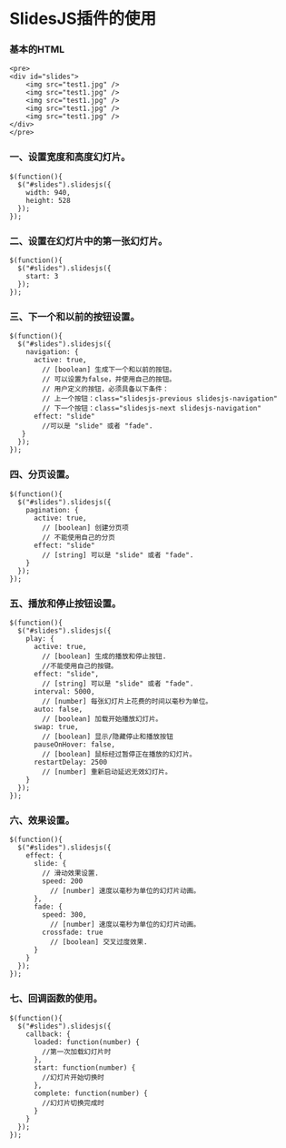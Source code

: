 SlidesJS插件的使用
==================

### 基本的HTML

	<pre>
	<div id="slides">
		<img src="test1.jpg" />
		<img src="test1.jpg" />
		<img src="test1.jpg" />
		<img src="test1.jpg" />
		<img src="test1.jpg" />
	</div>
	</pre>
   
### 一、设置宽度和高度幻灯片。
 
    $(function(){
      $("#slides").slidesjs({
        width: 940,
        height: 528
      });
    });
 
### 二、设置在幻灯片中的第一张幻灯片。

    $(function(){
      $("#slides").slidesjs({
        start: 3
      });
    });

### 三、下一个和以前的按钮设置。

    $(function(){
      $("#slides").slidesjs({
        navigation: {
          active: true,
            // [boolean] 生成下一个和以前的按钮。
            // 可以设置为false，并使用自己的按钮。
            // 用户定义的按钮，必须具备以下条件：
            // 上一个按钮：class="slidesjs-previous slidesjs-navigation"
            // 下一个按钮：class="slidesjs-next slidesjs-navigation"
          effect: "slide"
            //可以是 "slide" 或者 "fade".
       }
      });
    });

### 四、分页设置。

    $(function(){
      $("#slides").slidesjs({
        pagination: {
          active: true,
            // [boolean] 创建分页项
            // 不能使用自己的分页
          effect: "slide"
            // [string] 可以是 "slide" 或者 "fade".
        }
      });
    });

### 五、播放和停止按钮设置。

	$(function(){
	  $("#slides").slidesjs({
		play: {
		  active: true,
			// [boolean] 生成的播放和停止按钮.
			//不能使用自己的按键。
		  effect: "slide",
			// [string] 可以是 "slide" 或者 "fade".
		  interval: 5000,
			// [number] 每张幻灯片上花费的时间以毫秒为单位。
		  auto: false,
			// [boolean] 加载开始播放幻灯片。
		  swap: true,
			// [boolean] 显示/隐藏停止和播放按钮
		  pauseOnHover: false,
			// [boolean] 鼠标经过暂停正在播放的幻灯片。
		  restartDelay: 2500
			// [number] 重新启动延迟无效幻灯片。
		}
	  });
	});

### 六、效果设置。

	$(function(){
	  $("#slides").slidesjs({
		effect: {
		  slide: {
			// 滑动效果设置.
			speed: 200
			  // [number] 速度以毫秒为单位的幻灯片动画。
		  },
		  fade: {
			speed: 300,
			  // [number] 速度以毫秒为单位的幻灯片动画。
			crossfade: true
			  // [boolean] 交叉过度效果.
		  }
		}
	  });
	});

### 七、回调函数的使用。

	$(function(){
	  $("#slides").slidesjs({
		callback: {
		  loaded: function(number) {
			//第一次加载幻灯片时
		  },
		  start: function(number) {
			//幻灯片开始切换时
		  },
		  complete: function(number) {
			//幻灯片切换完成时
		  }
		}
	  });
	});

